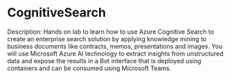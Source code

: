 # CognitiveSearch
Description: Hands on lab to learn how to use Azure Cognitive Search to create an enterprise search solution by applying knowledge mining to business documents like contracts, memos, presentations and images. You will use Microsoft Azure AI technology to extract insights from unstructured data and expose the results in a Bot interface that is deployed using containers and can be consumed using Microsoft Teams.
